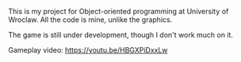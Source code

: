 This is my project for Object-oriented programming at University of Wroclaw. All the code is mine, unlike the graphics.

The game is still under development, though I don't work much on it.

Gameplay video:
https://youtu.be/HBGXPiDxxLw